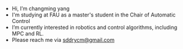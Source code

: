 - Hi, I’m changming yang
- I'm studying at FAU as a master's student in the Chair of Automatic Control
- I’m currently interested in robotics and control algorithms, including MPC and RL.
- Please reach me via sddrycm@gmail.com

